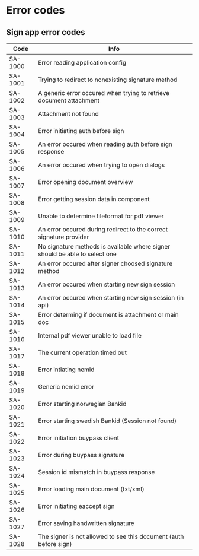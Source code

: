 # Error codes

## Sign app error codes

| Code | Info |
| --- | --- |
| SA-1000 | Error reading application config |
| SA-1001 | Trying to redirect to nonexisting signature method |
| SA-1002 | A generic error occured when trying to retrieve document attachment |
| SA-1003 | Attachment not found |
| SA-1004 | Error initiating auth before sign |
| SA-1005 | An error occured when reading auth before sign response |
| SA-1006 | An error occured when trying to open dialogs |
| SA-1007 | Error opening document overview |
| SA-1008 | Error getting session data in component |
| SA-1009 | Unable to determine fileformat for pdf viewer |
| SA-1010 | An error occured during redirect to the correct signature provider |
| SA-1011 | No signature methods is available where signer should be able to select one |
| SA-1012 | An error occured after signer choosed signature method |
| SA-1013 | An error occured when starting new sign session |
| SA-1014 | An error occured when starting new sign session \(in api\) |
| SA-1015 | Error determing if document is attachment or main doc |
| SA-1016 | Internal pdf viewer unable to load file |
| SA-1017 | The current operation timed out |
| SA-1018 | Error intiating nemid |
| SA-1019 | Generic nemid error |
| SA-1020 | Error starting norwegian Bankid |
| SA-1021 | Error starting swedish Bankid \(Session not found\) |
| SA-1022 | Error initiation buypass client |
| SA-1023 | Error during buypass signature |
| SA-1024 | Session id mismatch in buypass response |
| SA-1025 | Error loading main document \(txt/xml\) |
| SA-1026 | Error initiating eaccept sign |
| SA-1027 | Error saving handwritten signature |
| SA-1028 | The signer is not allowed to see this document \(auth before sign\) |



